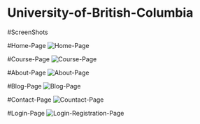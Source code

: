 # University-of-British-Columbia
#ScreenShots

#Home-Page
![Home-Page](https://github.com/prathamsharma1972/University-of-British-Columbia/assets/124580586/20c34990-54e8-4bbc-ac5c-7db5ab5282d6)

#Course-Page
![Course-Page](https://github.com/prathamsharma1972/University-of-British-Columbia/assets/124580586/c81edfe1-a7b8-4da3-a069-c2cfe3d5aa74)

#About-Page
![About-Page](https://github.com/prathamsharma1972/University-of-British-Columbia/assets/124580586/b94c4c57-4b99-4ea1-9502-48b608bc36cc)

#Blog-Page
![Blog-Page](https://github.com/prathamsharma1972/University-of-British-Columbia/assets/124580586/a8df9944-347f-429a-9aa5-a392c1f1ef0d)

#Contact-Page
![Countact-Page](https://github.com/prathamsharma1972/University-of-British-Columbia/assets/124580586/8d701051-edf5-4f86-8100-699d9ef479cb)

#Login-Page
![Login-Registration-Page](https://github.com/prathamsharma1972/University-of-British-Columbia/assets/124580586/ad36c698-7109-4707-b3b6-279e86234a3e)
